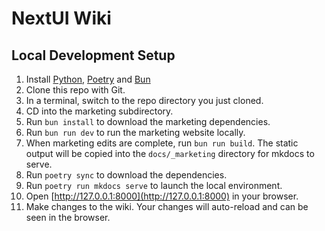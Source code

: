 # NextUI Wiki

## Local Development Setup

1. Install [Python](https://python.org), [Poetry](https://python-poetry.org/docs/#installation)
   and [Bun](https://bun.sh)
2. Clone this repo with Git.
3. In a terminal, switch to the repo directory you just cloned.
4. CD into the marketing subdirectory.
5. Run `bun install` to download the marketing dependencies.
6. Run `bun run dev` to run the marketing website locally.
7. When marketing edits are complete, run `bun run build`. The static output will be copied into the `docs/_marketing`
   directory for mkdocs to serve.
8. Run `poetry sync` to download the dependencies.
9. Run `poetry run mkdocs serve` to launch the local environment.
10. Open [http://127.0.0.1:8000](http://127.0.0.1:8000) in your browser.
11. Make changes to the wiki. Your changes will auto-reload and can be seen in the browser.



